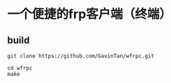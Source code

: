 # 一个便捷的frp客户端（终端）



## build

```shell
git clone https://github.com/GavinTan/wfrpc.git

cd wfrpc
make
```
